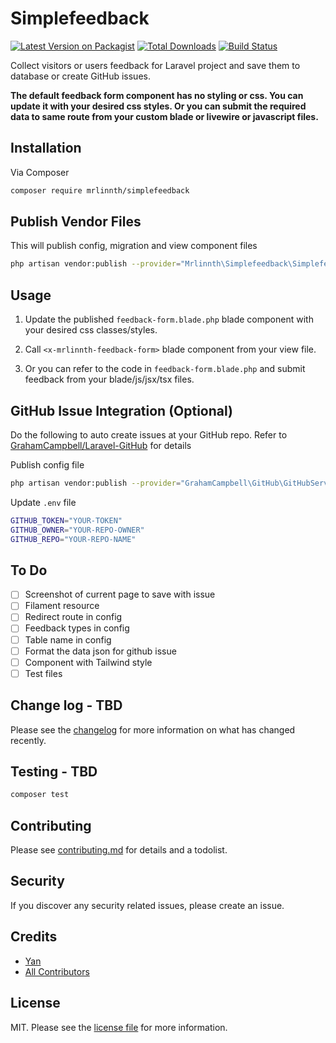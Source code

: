 # Simplefeedback

[![Latest Version on Packagist][ico-version]][link-packagist]
[![Total Downloads][ico-downloads]][link-downloads]
[![Build Status][ico-travis]][link-travis]

Collect visitors or users feedback for Laravel project and save them to database or create GitHub issues.

**The default feedback form component has no styling or css. You can update it with your desired css styles. Or you can submit the required data to same route from your custom blade or livewire or javascript files.**

## Installation

Via Composer

```bash
composer require mrlinnth/simplefeedback
```

## Publish Vendor Files

This will publish config, migration and view component files

```bash
php artisan vendor:publish --provider="Mrlinnth\Simplefeedback\SimplefeedbackServiceProvider"
```

## Usage

1. Update the published `feedback-form.blade.php` blade component with your desired css classes/styles.

1. Call `<x-mrlinnth-feedback-form>` blade component from your view file.

1. Or you can refer to the code in `feedback-form.blade.php` and submit feedback from your blade/js/jsx/tsx files.

## GitHub Issue Integration (Optional)

Do the following to auto create issues at your GitHub repo. Refer to [GrahamCampbell/Laravel-GitHub](https://github.com/GrahamCampbell/Laravel-GitHub) for details

Publish config file

```bash
php artisan vendor:publish --provider="GrahamCampbell\GitHub\GitHubServiceProvider"
```

Update `.env` file

```bash
GITHUB_TOKEN="YOUR-TOKEN"
GITHUB_OWNER="YOUR-REPO-OWNER"
GITHUB_REPO="YOUR-REPO-NAME"
```

## To Do

- [ ] Screenshot of current page to save with issue
- [ ] Filament resource
- [ ] Redirect route in config
- [ ] Feedback types in config
- [ ] Table name in config
- [ ] Format the data json for github issue
- [ ] Component with Tailwind style
- [ ] Test files

## Change log - TBD

Please see the [changelog](changelog.md) for more information on what has changed recently.

## Testing - TBD

```bash
composer test
```

## Contributing

Please see [contributing.md](contributing.md) for details and a todolist.

## Security

If you discover any security related issues, please create an issue.

## Credits

- [Yan][link-author]
- [All Contributors][link-contributors]

## License

MIT. Please see the [license file](license.md) for more information.

[ico-version]: https://img.shields.io/packagist/v/mrlinnth/simplefeedback.svg?style=flat-square
[ico-downloads]: https://img.shields.io/packagist/dt/mrlinnth/simplefeedback.svg?style=flat-square
[ico-travis]: https://img.shields.io/travis/mrlinnth/simplefeedback/master.svg?style=flat-square
[ico-styleci]: https://styleci.io/repos/12345678/shield
[link-packagist]: https://packagist.org/packages/mrlinnth/simplefeedback
[link-downloads]: https://packagist.org/packages/mrlinnth/simplefeedback
[link-travis]: https://travis-ci.org/mrlinnth/simplefeedback
[link-styleci]: https://styleci.io/repos/12345678
[link-author]: https://github.com/mrlinnth
[link-contributors]: ../../contributors
